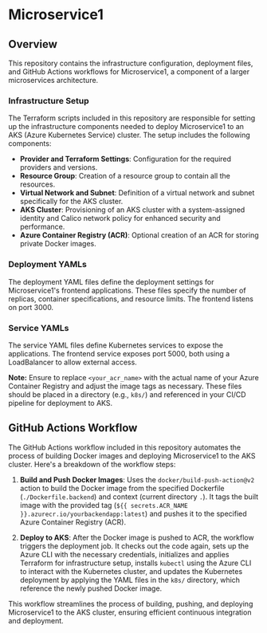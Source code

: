 
# Microservice1

## Overview

This repository contains the infrastructure configuration, deployment files, and GitHub Actions workflows for Microservice1, a component of a larger microservices architecture.

### Infrastructure Setup

The Terraform scripts included in this repository are responsible for setting up the infrastructure components needed to deploy Microservice1 to an AKS (Azure Kubernetes Service) cluster. The setup includes the following components:

- **Provider and Terraform Settings**: Configuration for the required providers and versions.
- **Resource Group**: Creation of a resource group to contain all the resources.
- **Virtual Network and Subnet**: Definition of a virtual network and subnet specifically for the AKS cluster.
- **AKS Cluster**: Provisioning of an AKS cluster with a system-assigned identity and Calico network policy for enhanced security and performance.
- **Azure Container Registry (ACR)**: Optional creation of an ACR for storing private Docker images.

### Deployment YAMLs

The deployment YAML files define the deployment settings for Microservice1's frontend applications. These files specify the number of replicas, container specifications, and resource limits. The frontend listens on port 3000.

### Service YAMLs

The service YAML files define Kubernetes services to expose the applications. The frontend service exposes port 5000, both using a LoadBalancer to allow external access.

**Note:** Ensure to replace `<your_acr_name>` with the actual name of your Azure Container Registry and adjust the image tags as necessary. These files should be placed in a directory (e.g., `k8s/`) and referenced in your CI/CD pipeline for deployment to AKS.

## GitHub Actions Workflow

The GitHub Actions workflow included in this repository automates the process of building Docker images and deploying Microservice1 to the AKS cluster. Here's a breakdown of the workflow steps:

1. **Build and Push Docker Images**: Uses the `docker/build-push-action@v2` action to build the Docker image from the specified Dockerfile (`./Dockerfile.backend`) and context (current directory `.`). It tags the built image with the provided tag (`${{ secrets.ACR_NAME }}.azurecr.io/yourbackendapp:latest`) and pushes it to the specified Azure Container Registry (ACR).
  
2. **Deploy to AKS**: After the Docker image is pushed to ACR, the workflow triggers the deployment job. It checks out the code again, sets up the Azure CLI with the necessary credentials, initializes and applies Terraform for infrastructure setup, installs `kubectl` using the Azure CLI to interact with the Kubernetes cluster, and updates the Kubernetes deployment by applying the YAML files in the `k8s/` directory, which reference the newly pushed Docker image.

This workflow streamlines the process of building, pushing, and deploying Microservice1 to the AKS cluster, ensuring efficient continuous integration and deployment.
